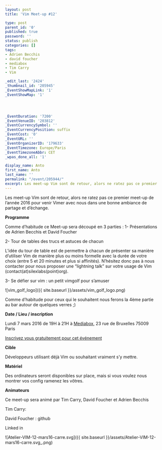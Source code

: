 ```yaml
---
layout: post
title: 'Vim Meet-up #12'

type: post
parent_id: '0'
published: true
password: ''
status: publish
categories: []
tags:
- Adrien Becchis
- david foucher
- mediabox
- Tim Carry
- Vim

_edit_last: '2424'
_thumbnail_id: '205945'
_EventShowMapLink: '1'
_EventShowMap: '1'




_EventDuration: '7200'
_EventVenueID: '203812'
_EventCurrencySymbol: ''
_EventCurrencyPosition: suffix
_EventCost: '0'
_EventURL: ''
_EventOrganizerID: '179633'
_EventTimezone: Europe/Paris
_EventTimezoneAbbr: CET
_wpas_done_all: '1'

display_name: Anto
first_name: Anto
last_name: ''
permalink: "/event/205944/"
excerpt: Les meet-up Vim sont de retour, alors ne ratez pas ce premier meet-up de l’année 2016 pour venir Vimer avec nous dans une bonne ambiance de partage et d’échange.
---
```


Les meet-up Vim sont de retour, alors ne ratez pas ce premier meet-up de l’année 2016 pour venir Vimer avec nous dans une bonne ambiance de partage et d’échange.

**Programme**

Comme d’habitude ce Meet-up sera découpé en 3 parties
: 
1- Présentations de Adrien Becchis et David Foucher

2- Tour de tables des trucs et astuces de chacun

L’idée du tour de table est de permettre à chacun de présenter sa manière d’utiliser Vim de manière plus ou moins formelle avec la durée de votre choix (entre 5 et 20 minutes et plus si affinités). N’hésitez donc pas à nous contacter pour nous proposer une “lightning talk” sur votre usage de Vim (contact(at)silexlabs(point)org).

3- Se défier sur vim
: un petit vimgolf pour s’amuser

![vim_golf_logo]({{ site.baseurl }}/assets/vim_golf_logo.png)

Comme d’habitude pour ceux qui le souhaitent nous ferons la 4ème partie au bar autour de quelques verres ;)

**Date / Lieu / inscription**

Lundi 7 mars 2016 de 19H à 21H à [Mediabox](http://www.mediabox.fr/), 23 rue de Bruxelles 75009 Paris

[Inscrivez vous gratuitement pour cet événement](http://www.meetup.com/Vim-Paris/events/228977115/)

**Cible**

Développeurs utilisant déjà Vim ou souhaitant vraiment s’y mettre.

**Matériel**

Des ordinateurs seront disponibles sur place, mais si vous voulez nous montrer vos config ramenez les vôtres.

**Animateurs**

Ce meet-up sera animé par Tim Carry, David Foucher et Adrien Becchis

Tim
Carry: 




David Foucher
: 
github


Linked in


![Atelier-VIM-12-mars16-carre.svg]({{ site.baseurl }}/assets/Atelier-VIM-12-mars16-carre.svg_.png)